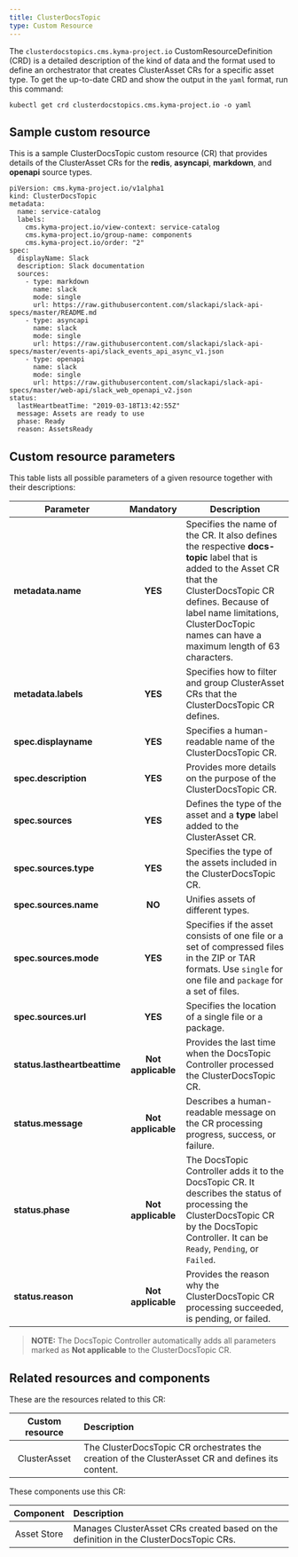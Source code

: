 ```yaml
---
title: ClusterDocsTopic
type: Custom Resource
---
```


The `clusterdocstopics.cms.kyma-project.io` CustomResourceDefinition (CRD) is a detailed description of the kind of data and the format used to define an orchestrator that creates ClusterAsset CRs for a specific asset type. To get the up-to-date CRD and show the output in the `yaml` format, run this command:

```
kubectl get crd clusterdocstopics.cms.kyma-project.io -o yaml
```

## Sample custom resource

This is a sample ClusterDocsTopic custom resource (CR) that provides details of the ClusterAsset CRs for the **redis**, **asyncapi**, **markdown**, and **openapi** source types.

```
piVersion: cms.kyma-project.io/v1alpha1
kind: ClusterDocsTopic
metadata:
  name: service-catalog
  labels:
    cms.kyma-project.io/view-context: service-catalog
    cms.kyma-project.io/group-name: components
    cms.kyma-project.io/order: "2"
spec:
  displayName: Slack
  description: Slack documentation
  sources:
    - type: markdown
      name: slack
      mode: single
      url: https://raw.githubusercontent.com/slackapi/slack-api-specs/master/README.md
    - type: asyncapi
      name: slack
      mode: single
      url: https://raw.githubusercontent.com/slackapi/slack-api-specs/master/events-api/slack_events_api_async_v1.json
    - type: openapi
      name: slack
      mode: single
      url: https://raw.githubusercontent.com/slackapi/slack-api-specs/master/web-api/slack_web_openapi_v2.json
status:
  lastHeartbeatTime: "2019-03-18T13:42:55Z"
  message: Assets are ready to use
  phase: Ready
  reason: AssetsReady

```

## Custom resource parameters

This table lists all possible parameters of a given resource together with their descriptions:


| Parameter   |      Mandatory      |  Description |
|----------|:-------------:|------|
| **metadata.name** |    **YES**   | Specifies the name of the CR. It also defines the respective **docs-topic** label that is added to the Asset CR that the ClusterDocsTopic CR defines. Because of label name limitations, ClusterDocTopic names can have a maximum length of 63 characters. |
| **metadata.labels** |    **YES**   | Specifies how to filter and group ClusterAsset CRs that the ClusterDocsTopic CR defines. |
| **spec.displayname** |    **YES**   | Specifies a human-readable name of the ClusterDocsTopic CR. |
| **spec.description** |    **YES**   | Provides more details on the purpose of the ClusterDocsTopic CR. |
| **spec.sources** |    **YES**   | Defines the type of the asset and a **type** label added to the ClusterAsset CR.  |
| **spec.sources.type** |    **YES**   | Specifies the type of the assets included in the ClusterDocsTopic CR. |
| **spec.sources.name** |    **NO**   | Unifies assets of different types. |
| **spec.sources.mode** |    **YES**   | Specifies if the asset consists of one file or a set of compressed files in the ZIP or TAR formats. Use `single` for one file and `package` for a set of files.  |
| **spec.sources.url** |    **YES**   | Specifies the location of a single file or a package. |
| **status.lastheartbeattime** |    **Not applicable**   | Provides the last time when the DocsTopic Controller processed the ClusterDocsTopic CR. |
| **status.message** |    **Not applicable**   | Describes a human-readable message on the CR processing progress, success, or failure. |
| **status.phase** |    **Not applicable**   | The DocsTopic Controller adds it to the DocsTopic CR. It describes the status of processing the ClusterDocsTopic CR by the DocsTopic Controller. It can be `Ready`, `Pending`, or `Failed`. |
| **status.reason** |    **Not applicable**   | Provides the reason why the ClusterDocsTopic CR processing succeeded, is pending, or failed.  |

> **NOTE:** The DocsTopic Controller automatically adds all parameters marked as **Not applicable** to the ClusterDocsTopic CR.

## Related resources and components

These are the resources related to this CR:

| Custom resource |   Description |
|:----------:|:------|
| ClusterAsset | The ClusterDocsTopic CR orchestrates the creation of the ClusterAsset CR and defines its content. |

These components use this CR:

| Component   |   Description |
|:----------:|:------|
| Asset Store |  Manages ClusterAsset CRs created based on the definition in the ClusterDocsTopic CRs. |
